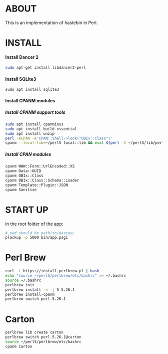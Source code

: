 # ABOUT

This is an implementation of hastebin in Perl.

# INSTALL

#### Install Dancer 2

```bash
sudo apt-get install libdancer2-perl
```

#### Install SQLite3

```
sudo apt install sqlite3
```

#### Install CPANM modules

##### Install CPANM support tools

```bash
sudo apt install cpanminus
sudo apt install build-essential
sudo apt install unzip
perl -mCPAN -e'CPAN::Shell->look("DBIx::Class")'
cpanm --local-lib=~/perl5 local::lib && eval $(perl -I ~/perl5/lib/perl5/ -Mlocal::lib)
```

##### Install CPAN modules

```bash
cpanm WWW::Form::UrlEncoded::XS
cpanm Data::UUID
cpanm DBIx::Class
cpanm DBIx::Class::Schema::Loader
cpanm Template::Plugin::JSON
cpanm Sanitize
```

# START UP

In the root folder of the app:

```bash
# pwd should be path/to/pastey/
plackup -p 5000 bin/app.psgi
```

# Perl Brew

```bash
curl -L https://install.perlbrew.pl | bash
echo "source ~/perl5/perlbrew/etc/bashrc" >> ~/.bashrc
source ~/.bashrc
perlbrew init
perlbrew install -n -j 5 5.26.1
perlbrew install-cpanm
perlbrew switch perl-5.26.1
```

# Carton

```bash
perlbrew lib create carton
perlbrew switch perl-5.26.1@carton
source ~/perl5/perlbrew/etc/bashrc
cpanm Carton
```
